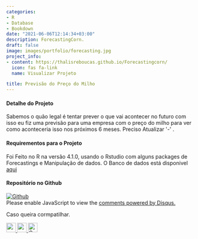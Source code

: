 ```yaml
---
categories:
- R
- Database
- Bookdown
date: "2021-06-06T12:14:34+03:00"
description: ForecastingCorn.
draft: false
image: images/portfolio/forecasting.jpg
project_info:
- content: https://thalisreboucas.github.io/Forecastingcorn/
  icon: fas fa-link
  name: Visualizar Projeto

title: Previsão do Preço do Milho
---
```




#### Detalhe do Projeto 

Sabemos o quão legal é tentar prever o que vai acontecer no futuro com isso eu fiz uma previsão para uma empresa com o preço do milho para ver como aconteceria isso nos próximos 6 meses. Preciso Atualizar '-' .

#### Requirementos para o Projeto

Foi Feito no R na versão 4.1.0, usando o Rstudio com alguns packages de Forecastings e Manipulação de dados. O Banco de dados está disponivel [aqui](https://www.cepea.esalq.usp.br/br/indicador/milho.aspx)


#### Repositório no Github

<a href="https://github.com/thalisreboucas/Forecastingcorn"  >
    <img alt="Github" src="https://img.shields.io/badge/Forecastingcorn-181717?style=for-the-badge&logo=github&logoColor=white" />
    </a>
    
<br> 



<div id="disqus_thread"></div>
<script>
    /**
    *  RECOMMENDED CONFIGURATION VARIABLES: EDIT AND UNCOMMENT THE SECTION BELOW TO INSERT DYNAMIC VALUES FROM YOUR PLATFORM OR CMS.
    *  LEARN WHY DEFINING THESE VARIABLES IS IMPORTANT: https://disqus.com/admin/universalcode/#configuration-variables    */
    /*
    var disqus_config = function () {
    this.page.url = PAGE_URL;  // Replace PAGE_URL with your page's canonical URL variable
    this.page.identifier = PAGE_IDENTIFIER; // Replace PAGE_IDENTIFIER with your page's unique identifier variable
    };
    */
    (function() { // DON'T EDIT BELOW THIS LINE
    var d = document, s = d.createElement('script');
    s.src = 'https://thalis-netlify-app.disqus.com/embed.js';
    s.setAttribute('data-timestamp', +new Date());
    (d.head || d.body).appendChild(s);
    })();
</script>
<noscript>Please enable JavaScript to view the <a href="https://disqus.com/?ref_noscript">comments powered by Disqus.</a></noscript>

<br>

Caso queira cormpatilhar.

<a href="https://www.facebook.com/sharer/sharer.php?u=https://thalis.netlify.app/portfolio/project-1/">
	<img width="25" height="25" src="/images/icons/facebook.png" alt="">
</a>


<a href="https://www.linkedin.com/shareArticle?mini=true&amp;url=https://thalis.netlify.app/portfolio/project-1/">
	<img width="25" height="25" src="/images/icons/linkedin.png" alt="">
</a>

<a href="https://api.whatsapp.com/send?text=https://thalis.netlify.app/portfolio/project-1/" target="_blank" rel="noopener external nofollow" aria-label="Olha que top !!">
<img width="25" height="25"  src="/images/icons/whatsapp.png" alt="Compartilhe no WhatsApp">
</a>